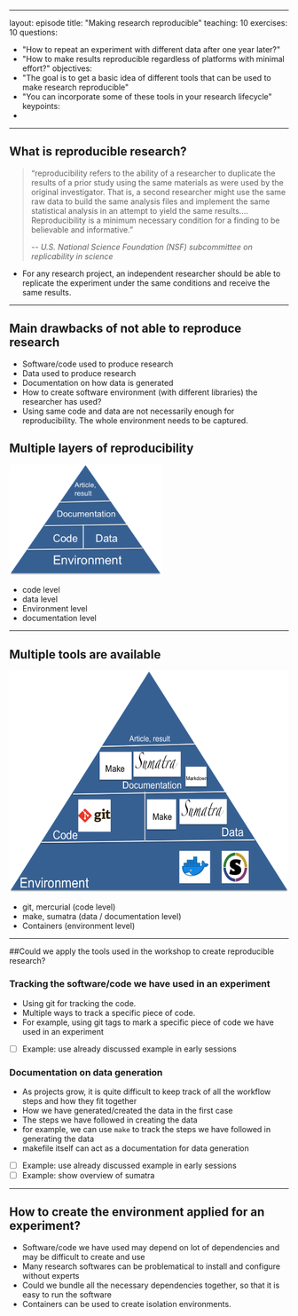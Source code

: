 
---
layout: episode
title: "Making research reproducible"
teaching: 10
exercises: 10
questions:
  - "How to repeat an experiment with different data after one year later?"
  - "How to make results reproducible regardless of platforms with minimal effort?"
objectives:
  - "The goal is to get a basic idea of different tools that can be used to make research reproducible"
  - "You can incorporate some of these tools in your research lifecycle"
keypoints:
  -
 
---

## What is reproducible research?

> “reproducibility refers to the ability of a researcher to duplicate the results of a prior study using the same materials as were used by the original investigator. That is, a second researcher might use the same raw data to build the same analysis files and implement the same statistical analysis in an attempt to yield the same results…. Reproducibility is a minimum necessary condition for a finding to be believable and informative.” 
>
> -- <cite> U.S. National Science Foundation (NSF) subcommittee on replicability in science</cite>


- For any research project, an independent researcher should be able to replicate the experiment under the same conditions and receive the same results.

---

## Main drawbacks of not able to reproduce research 
- Software/code used to produce research
- Data used to produce research
- Documentation on how data is generated
- How to create software environment (with different libraries) the researcher has used?
- Using same code and data are not necessarily enough for reproducibility. The whole environment needs to be captured. 

## Multiple layers of reproducibility
<img src="img/reproducibility_levels.png" style="height: 200px;"/>

- code level
- data level
- Environment level
- documentation level

---
## Multiple tools are available
<img src="img/reproducibility_tools.png" style="height: 400px;"/>

- git, mercurial (code level)
- make, sumatra (data / documentation level)
- Containers (environment level) 
---
##Could we apply the tools used in the workshop to create reproducible research?

### Tracking the software/code we have used in an experiment
- Using git for tracking the code. 
- Multiple ways to track a specific piece of code.
- For example, using git tags to mark a specific piece of code we have used in an experiment
- [ ] Example: use already discussed example in early sessions

### Documentation on data generation  

- As projects grow, it is quite difficult to keep track of all the workflow steps and how they fit together
- How we have generated/created the data in the first case
- The steps we have followed in creating the data
- for example, we can use ```make``` to track the steps we have followed in generating the data
- makefile itself can act as a documentation for data generation
- [ ] Example: use already discussed example in early sessions
- [ ] Example: show overview of sumatra
---

## How to create the environment applied for an experiment?
- Software/code we have used may depend on lot of dependencies and may be difficult to create and use
- Many research softwares can be problematical to install and configure without experts 
- Could we bundle all the necessary dependencies together, so that it is easy to run the software
- Containers can be used to create isolation environments. 

